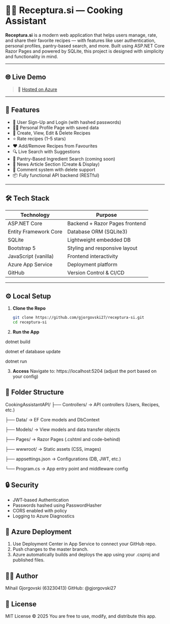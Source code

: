 # 🧑‍🍳 Receptura.si — Cooking Assistant

**Receptura.si** is a modern web application that helps users manage, rate, and share their favorite recipes — with features like user authentication, personal profiles, pantry-based search, and more. Built using ASP.NET Core Razor Pages and powered by SQLite, this project is designed with simplicity and functionality in mind.

---

## 🌐 Live Demo

> 🚀 [Hosted on Azure](https://recepturasi.azurewebsites.net/)  

---

## 📸 Features

- 🔐 User Sign-Up and Login (with hashed passwords)
- 👨‍🍳 Personal Profile Page with saved data
- 📜 Create, View, Edit & Delete Recipes
- ⭐ Rate recipes (1–5 stars)
- ❤️ Add/Remove Recipes from Favourites
- 🔍 Live Search with Suggestions
- 🧺 Pantry-Based Ingredient Search (coming soon)
- 📰 News Article Section (Create & Display)
- 💬 Comment system with delete support
- 📦 Fully functional API backend (RESTful)

---

## 🛠️ Tech Stack

| Technology     | Purpose                            |
|----------------|------------------------------------|
| ASP.NET Core   | Backend + Razor Pages frontend     |
| Entity Framework Core | Database ORM (SQLite3)      |
| SQLite         | Lightweight embedded DB            |
| Bootstrap 5    | Styling and responsive layout      |
| JavaScript (vanilla) | Frontend interactivity      |
| Azure App Service | Deployment platform             |
| GitHub         | Version Control & CI/CD            |

---

## ⚙️ Local Setup

1. **Clone the Repo**

   ```bash
   git clone https://github.com/gjorgovski27/receptura-si.git
   cd receptura-si

   
2. **Run the App**

  dotnet build
  
  dotnet ef database update
  
  dotnet run

3. **Access**
   Navigate to: https://localhost:5204
  (adjust the port based on your config)

## 📁 Folder Structure
CookingAssistantAPI/
├── Controllers/          → API controllers (Users, Recipes, etc.)

├── Data/                 → EF Core models and DbContext

├── Models/               → View models and data transfer objects

├── Pages/                → Razor Pages (.cshtml and code-behind)

├── wwwroot/              → Static assets (CSS, images)

├── appsettings.json      → Configurations (DB, JWT, etc.)

└── Program.cs            → App entry point and middleware config


## 🔒 Security
- JWT-based Authentication
- Passwords hashed using PasswordHasher
- CORS enabled with policy
- Logging to Azure Diagnostics

## 🚀 Azure Deployment
1. Use Deployment Center in App Service to connect your GitHub repo.
2. Push changes to the master branch.
3. Azure automatically builds and deploys the app using your .csproj and published files. 

## 👨‍💻 Author
Mihail Gjorgovski (63230413)
GitHub: @gjorgovski27


## 📄 License
MIT License © 2025
You are free to use, modify, and distribute this app.

